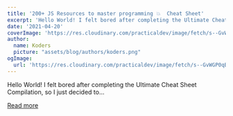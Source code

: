 ```yaml
---
title: '200+ JS Resources to master programming 💥  Cheat Sheet'
excerpt: 'Hello World! I felt bored after completing the Ultimate Cheat Sheet Compilation, so I just decided to...'
date: '2021-04-20'
coverImage: 'https://res.cloudinary.com/practicaldev/image/fetch/s--GvWGP0qB--/c_imagga_scale,f_auto,fl_progressive,h_420,q_auto,w_1000/https://dev-to-uploads.s3.amazonaws.com/uploads/articles/sr15s3f6srm4uq4xaedz.png'
author:
  name: Koders
  picture: "assets/blog/authors/koders.png"
ogImage:
  url: 'https://res.cloudinary.com/practicaldev/image/fetch/s--GvWGP0qB--/c_imagga_scale,f_auto,fl_progressive,h_420,q_auto,w_1000/https://dev-to-uploads.s3.amazonaws.com/uploads/articles/sr15s3f6srm4uq4xaedz.png'
---
```


Hello World! I felt bored after completing the Ultimate Cheat Sheet Compilation, so I just decided to...

[Read more](https://dev.to/devlorenzo/200-js-resources-to-master-programming-3aj6)
